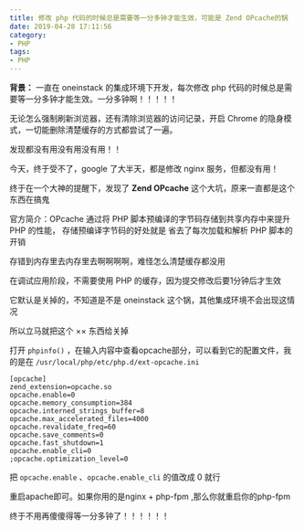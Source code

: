 ```yaml
---
title: 修改 php 代码的时候总是需要等一分多钟才能生效，可能是 Zend OPcache的锅
date: 2019-04-28 17:11:56
category:
- PHP
tags:
- PHP
---
```




**背景：** 一直在 oneinstack  的集成环境下开发，每次修改 php 代码的时候总是需要等一分多钟才能生效。一分多钟啊！！！！！

无论怎么强制刷新浏览器，还有清除浏览器的访问记录，开启 Chrome 的隐身模式，一切能删除清楚缓存的方式都尝试了一遍。

发现都没有用没有用没有用！！



今天，终于受不了，google 了大半天，都是修改 nginx 服务，但都没有用！

终于在一个大神的提醒下，发现了 **Zend OPcache** 这个大坑，原来一直都是这个东西在搞鬼

官方简介：OPcache 通过将 PHP 脚本预编译的字节码存储到共享内存中来提升 PHP 的性能， 存储预编译字节码的好处就是 省去了每次加载和解析 PHP 脚本的开销

存错到内存里去内存里去啊啊啊啊，难怪怎么清楚缓存都没用

在调试应用阶段，不需要使用 PHP 的缓存，因为提交修改后要1分钟后才生效

它默认是关掉的，不知道是不是 oneinstack 这个锅，其他集成环境不会出现这情况

所以立马就把这个 ×× 东西给关掉

打开 `phpinfo()`  ，在输入内容中查看opcache部分，可以看到它的配置文件，我的是在 `/usr/local/php/etc/php.d/ext-opcache.ini`  

```
[opcache]
zend_extension=opcache.so
opcache.enable=0
opcache.memory_consumption=384
opcache.interned_strings_buffer=8
opcache.max_accelerated_files=4000
opcache.revalidate_freq=60
opcache.save_comments=0
opcache.fast_shutdown=1
opcache.enable_cli=0
;opcache.optimization_level=0

```

把 `opcache.enable`  、`opcache.enable_cli`  的值改成 0 就行

重启apache即可。如果你用的是nginx + php-fpm ,那么你就重启你的php-fpm



终于不用再傻傻得等一分多钟了！！！！！！